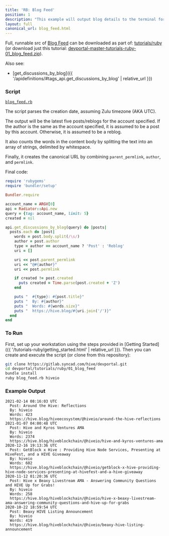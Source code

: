```yaml
---
title: 'RB: Blog Feed'
position: 1
description: "This example will output blog details to the terminal for the author specified, limited to five results."
layout: full
canonical_url: blog_feed.html
---
```

Full, runnable src of [Blog Feed](https://gitlab.syncad.com/hive/devportal/-/tree/master/tutorials/ruby/01_blog_feed) can be downloaded as part of: [tutorials/ruby](https://gitlab.syncad.com/hive/devportal/-/tree/master/tutorials/ruby) (or download just this tutorial: [devportal-master-tutorials-ruby-01_blog_feed.zip](https://gitlab.syncad.com/hive/devportal/-/archive/master/devportal-master.zip?path=tutorials/ruby/01_blog_feed)).

Also see:
* [get_discussions_by_blog]({{ '/apidefinitions/#tags_api.get_discussions_by_blog' | relative_url }})

### Script

[`blog_feed.rb`](https://gitlab.syncad.com/hive/devportal/-/blob/master/tutorials/ruby/01_blog_feed/blog_feed.rb)

The script parses the creation date, assuming Zulu timezone (AKA UTC).

The output will be the latest five posts/reblogs for the account specified.  If the author is the same as the account specified, it is assumed to be a post by this account.  Otherwise, it is assumed to be a reblog.

It also counts the words in the content body by splitting the text into an array of strings, delimited by whitespace.

Finally, it creates the canonical URL by combining `parent_permlink`, `author`, and `permlink`.


Final code:

```ruby
require 'rubygems'
require 'bundler/setup'

Bundler.require

account_name = ARGV[0]
api = Radiator::Api.new
query = {tag: account_name, limit: 5}
created = nil

api.get_discussions_by_blog(query) do |posts|
  posts.each do |post|
    words = post.body.split(/\s/)
    author = post.author
    type = author == account_name ? 'Post' : 'Reblog'
    uri = []

    uri << post.parent_permlink
    uri << "@#{author}"
    uri << post.permlink

    if created != post.created
      puts created = Time.parse(post.created + 'Z')
    end

    puts "  #{type}: #{post.title}"
    puts "  By: #{author}"
    puts "  Words: #{words.size}"
    puts "  https://hive.blog/#{uri.join('/')}"
  end
end

```

### To Run

First, set up your workstation using the steps provided in [Getting Started]({{ '/tutorials-ruby/getting_started.html' | relative_url }}).  Then you can create and execute the script (or clone from this repository):

```bash
git clone https://gitlab.syncad.com/hive/devportal.git
cd devportal/tutorials/ruby/01_blog_feed
bundle install
ruby blog_feed.rb hiveio
```

### Example Output

```
2021-02-14 08:16:03 UTC
  Post: Around the Hive: Reflections
  By: hiveio
  Words: 423
  https://hive.blog/hiveecosystem/@hiveio/around-the-hive-reflections
2021-01-07 04:00:48 UTC
  Post: Hive and Kyros Ventures AMA
  By: hiveio
  Words: 2374
  https://hive.blog/hiveblockchain/@hiveio/hive-and-kyros-ventures-ama
2020-12-16 19:13:36 UTC
  Post: GetBlock x Hive : Providing Hive Node Services, Presenting at HiveFest, and a HIVE Giveaway
  By: hiveio
  Words: 602
  https://hive.blog/hiveblockchain/@hiveio/getblock-x-hive-providing-hive-node-services-presenting-at-hivefest-and-a-hive-giveaway
2020-11-12 01:20:36 UTC
  Post: Hive x Beaxy Livestream AMA - Answering Community Questions and HIVE Up for Grabs!
  By: hiveio
  Words: 258
  https://hive.blog/hiveblockchain/@hiveio/hive-x-beaxy-livestream-ama-answering-community-questions-and-hive-up-for-grabs
2020-10-22 18:59:54 UTC
  Post: Beaxy HIVE Listing Announcement
  By: hiveio
  Words: 419
  https://hive.blog/hiveblockchain/@hiveio/beaxy-hive-listing-announcement
```
